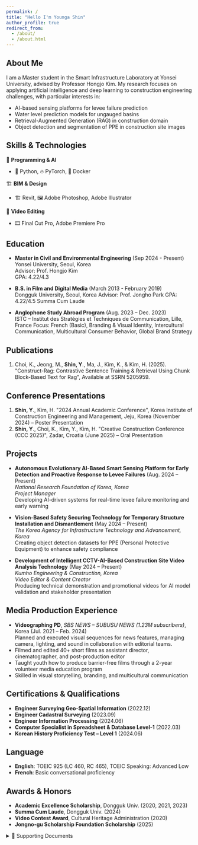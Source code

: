 ```yaml
---
permalink: /
title: "Hello I'm Younga Shin"
author_profile: true
redirect_from: 
  - /about/
  - /about.html
---
```



## About Me

I am a Master student in the Smart Infrastructure Laboratory at Yonsei University, advised by Professor Hongjo Kim. My research focuses on applying artificial intelligence and deep learning to construction engineering challenges, with particular interests in:

- AI-based sensing platforms for levee failure prediction  
- Water level prediction models for ungauged basins
- Retrieval-Augmented Generation (RAG) in construction domain  
- Object detection and segmentation of PPE in construction site images

## Skills & Technologies

🧠 **Programming & AI**
- 🐍 Python, 🔥 PyTorch, 🐳 Docker

🏗️ **BIM & Design**
- 🏗️ Revit, 🖼️ Adobe Photoshop, Adobe Illustrator

🎥 **Video Editing**
- 🎞️ Final Cut Pro, Adobe Premiere Pro

## Education

- **Master in Civil and Environmental Engineering** (Sep 2024 - Present)  
  Yonsei University, Seoul, Korea  
  Advisor: Prof. Hongjo Kim  
  GPA: 4.22/4.3

- **B.S. in Film and Digital Media** (March 2013 - February 2019)  
  Dongguk University, Seoul, Korea
  Advisor: Prof. Jongho Park
  GPA: 4.22/4.5
  Summa Cum Laude

- **Anglophone Study Abroad Program** (Aug. 2023 – Dec. 2023)  
  ISTC – Institut des Stratégies et Techniques de Communication, Lille, France
  Focus: French (Basic), Branding & Visual Identity, Intercultural Communication, Multicultural Consumer Behavior, Global Brand Strategy

## Publications

1. Choi, K., Jeong, M., **Shin, Y**., Ma, J., Kim, K., & Kim, H. (2025). "Construct-Rag: Contrastive Sentence Training & Retrieval Using Chunk Block-Based Text for Rag", Available at SSRN 5205959.

## Conference Presentations

1. **Shin, Y**., Kim, H. "2024 Annual Academic Conference", Korea Institute of Construction Engineering and Management, Jeju, Korea (November 2024) – Poster Presentation
2. **Shin, Y**., Choi, K., Kim, Y., Kim, H. "Creative Construction Conference (CCC 2025)", Zadar, Croatia (June 2025) – Oral Presentation


## Projects

- **Autonomous Evolutionary AI-Based Smart Sensing Platform for Early Detection and Proactive Response to Levee Failures** (Aug. 2024 – Present)  
  *National Research Foundation of Korea, Korea*  
  *Project Manager*  
  Developing AI-driven systems for real-time levee failure monitoring and early warning

- **Vision-Based Safety Securing Technology for Temporary Structure Installation and Dismantlement** (May 2024 – Present)  
  *The Korea Agency for Infrastructure Technology and Advancement, Korea*  
  Creating object detection datasets for PPE (Personal Protective Equipment) to enhance safety compliance

- **Development of Intelligent CCTV-AI-Based Construction Site Video Analysis Technology** (May 2024 – Present)  
  *Kumho Engineering & Construction, Korea*  
  *Video Editor & Content Creator*  
  Producing technical demonstration and promotional videos for AI model validation and stakeholder presentation


## Media Production Experience

- **Videographing PD**, *SBS NEWS – SUBUSU NEWS (1.23M subscribers)*, Korea (Jul. 2021 – Feb. 2024)  
  Planned and executed visual sequences for news features, managing camera, lighting, and sound in collaboration with editorial teams.
- Filmed and edited 40+ short films as assistant director, cinematographer, and post-production editor
- Taught youth how to produce barrier-free films through a 2-year volunteer media education program
- Skilled in visual storytelling, branding, and multicultural communication


## Certifications & Qualifications

- **Engineer Surveying Geo-Spatial Information** (2022.12)
- **Engineer Cadastral Surveying** (2023.09)
- **Engineer Information Processing** (2024.06)
- **Computer Specialist in Spreadsheet & Database Level-1** (2022.03)
- **Korean History Proficiency Test – Level 1** (2024.06)


## Language

- **English**: TOEIC 925 (LC 460, RC 465), TOEIC Speaking: Advanced Low  
- **French**: Basic conversational proficiency

## Awards & Honors

- **Academic Excellence Scholarship**, Dongguk Univ. (2020, 2021, 2023)
- **Summa Cum Laude**, Dongguk Univ. (2024)
- **Video Contest Award**, Cultural Heritage Administration (2020)
- **Jongno-gu Scholarship Foundation Scholarship** (2025)

  
<details markdown="1">
<summary>📁 Supporting Documents</summary>

### Academic Records

- [Bachelor’s Certificate of Graduation](/files/bachelors_certificate_of_graduation.pdf)
- [Undergraduate Academic Transcript](/files/undergraduate_academic_transcript.pdf)
- [Certificate of Undergraduate Achievement](/files/undergraduate_achievement_certificate.pdf)
- [Certificate of Undergraduate Scholarship Award](/files/undergraduate_scholarship_certificate.pdf)

### Certifications & Qualifications

- [Engineer Surveying Geo-Spatial Information](/files/engineer_surveying_geospatial_info.pdf)
- [Engineer Cadastral Surveying](/files/engineer_cadastral_surveying.pdf)
- [Engineer Information Processing](/files/engineer_information_processing.pdf)
- [Computer Specialist in Spreadsheet & Database Level-1](/files/computer_specialist_spreadsheet_database.pdf)
- [Korean History Proficiency Test – Level 1](/files/korean_history_level1.pdf)

### Language

- [TOEIC Official Score Certificate](/files/toeic_score_certificate.pdf)
- [TOEIC Speaking Official Score Certificate](/files/toeic_speaking_score_certificate.pdf)
</details>




